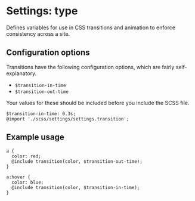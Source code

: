 # Settings: type

Defines variables for use in CSS transitions and animation to enforce consistency across a site.

## Configuration options

Transitions have the following configuration options, which are fairly self-explanatory.

* `$transition-in-time`
* `$transition-out-time`

Your values for these should be included before you include the SCSS file.

    $transition-in-time: 0.3s;
    @import './scss/settings/settings.transition';

## Example usage

```
a {
  color: red;
  @include transition(color, $transition-out-time);
}

a:hover {
  color: blue;
  @include transition(color, $transition-in-time);
}
```
